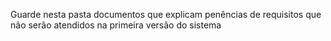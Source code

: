 Guarde nesta pasta documentos que explicam penências de requisitos que não serão atendidos na primeira versão do sistema
